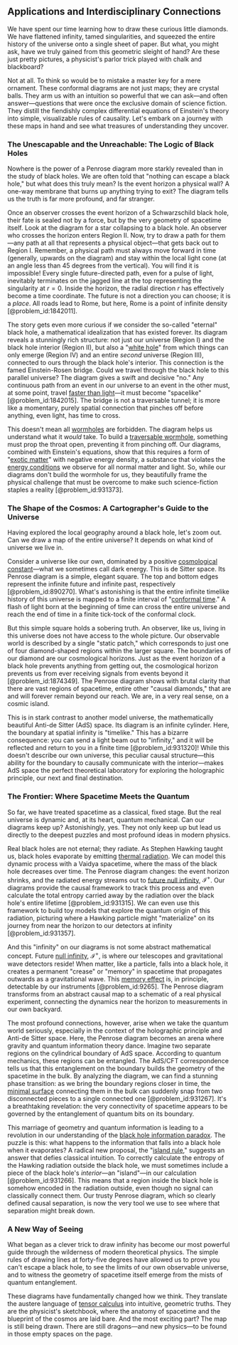 ## Applications and Interdisciplinary Connections

We have spent our time learning how to draw these curious little diamonds. We have flattened infinity, tamed singularities, and squeezed the entire history of the universe onto a single sheet of paper. But what, you might ask, have we truly gained from this geometric sleight of hand? Are these just pretty pictures, a physicist's parlor trick played with chalk and blackboard?

Not at all. To think so would be to mistake a master key for a mere ornament. These conformal diagrams are not just maps; they are crystal balls. They arm us with an intuition so powerful that we can ask—and often answer—questions that were once the exclusive domain of science fiction. They distill the fiendishly complex differential equations of Einstein's theory into simple, visualizable rules of causality. Let's embark on a journey with these maps in hand and see what treasures of understanding they uncover.

### The Unescapable and the Unreachable: The Logic of Black Holes

Nowhere is the power of a Penrose diagram more starkly revealed than in the study of black holes. We are often told that "nothing can escape a black hole," but what does this truly mean? Is the event horizon a physical wall? A one-way membrane that burns up anything trying to exit? The diagram tells us the truth is far more profound, and far stranger.

Once an observer crosses the event horizon of a Schwarzschild black hole, their fate is sealed not by a force, but by the very geometry of spacetime itself. Look at the diagram for a star collapsing to a black hole. An observer who crosses the horizon enters Region II. Now, try to draw a path for them—any path at all that represents a physical object—that gets back out to Region I. Remember, a physical path must always move forward in time (generally, upwards on the diagram) and stay within the local light cone (at an angle less than 45 degrees from the vertical). You will find it is impossible! Every single future-directed path, even for a pulse of light, inevitably terminates on the jagged line at the top representing the singularity at $r=0$. Inside the horizon, the radial direction $r$ has effectively become a time coordinate. The future is not a direction you can choose; it is a *place*. All roads lead to Rome, but here, Rome is a point of infinite density [@problem_id:1842011].

The story gets even more curious if we consider the so-called "eternal" black hole, a mathematical idealization that has existed forever. Its diagram reveals a stunningly rich structure: not just our universe (Region I) and the black hole interior (Region II), but also a "[white hole](@article_id:194219)" from which things can only emerge (Region IV) and an entire *second* universe (Region III), connected to ours through the black hole's interior. This connection is the famed Einstein-Rosen bridge. Could we travel through the black hole to this parallel universe? The diagram gives a swift and decisive "no." Any continuous path from an event in our universe to an event in the other must, at some point, travel [faster than light](@article_id:181765)—it must become "spacelike" [@problem_id:1842015]. The bridge is not a traversable tunnel; it is more like a momentary, purely spatial connection that pinches off before anything, even light, has time to cross.

This doesn't mean all [wormholes](@article_id:158393) are forbidden. The diagram helps us understand what it *would* take. To build a [traversable wormhole](@article_id:267054), something must prop the throat open, preventing it from pinching off. Our diagrams, combined with Einstein's equations, show that this requires a form of "[exotic matter](@article_id:199166)" with negative energy density, a substance that violates the [energy conditions](@article_id:158013) we observe for all normal matter and light. So, while our diagrams don't build the wormhole for us, they beautifully frame the physical challenge that must be overcome to make such science-fiction staples a reality [@problem_id:931373].

### The Shape of the Cosmos: A Cartographer's Guide to the Universe

Having explored the local geography around a black hole, let's zoom out. Can we draw a map of the entire universe? It depends on what kind of universe we live in.

Consider a universe like our own, dominated by a positive [cosmological constant](@article_id:158803)—what we sometimes call dark energy. This is de Sitter space. Its Penrose diagram is a simple, elegant square. The top and bottom edges represent the infinite future and infinite past, respectively [@problem_id:890270]. What's astonishing is that the entire infinite timelike history of this universe is mapped to a finite interval of "[conformal time](@article_id:263233)." A flash of light born at the beginning of time can cross the entire universe and reach the end of time in a finite tick-tock of the conformal clock.

But this simple square holds a sobering truth. An observer, like us, living in this universe does not have access to the whole picture. Our observable world is described by a single "static patch," which corresponds to just one of four diamond-shaped regions within the larger square. The boundaries of our diamond are our cosmological horizons. Just as the event horizon of a black hole prevents anything from getting out, the cosmological horizon prevents us from ever receiving signals from events beyond it [@problem_id:1874349]. The Penrose diagram shows with brutal clarity that there are vast regions of spacetime, entire other "causal diamonds," that are and will forever remain beyond our reach. We are, in a very real sense, on a cosmic island.

This is in stark contrast to another model universe, the mathematically beautiful Anti-de Sitter (AdS) space. Its diagram is an infinite cylinder. Here, the boundary at spatial infinity is "timelike." This has a bizarre consequence: you can send a light beam out to "infinity," and it will be reflected and return to you in a finite time [@problem_id:931320]! While this doesn't describe our own universe, this peculiar causal structure—this ability for the boundary to causally communicate with the interior—makes AdS space the perfect theoretical laboratory for exploring the holographic principle, our next and final destination.

### The Frontier: Where Spacetime Meets the Quantum

So far, we have treated spacetime as a classical, fixed stage. But the real universe is dynamic and, at its heart, quantum mechanical. Can our diagrams keep up? Astonishingly, yes. They not only keep up but lead us directly to the deepest puzzles and most profound ideas in modern physics.

Real black holes are not eternal; they radiate. As Stephen Hawking taught us, black holes evaporate by emitting [thermal radiation](@article_id:144608). We can model this dynamic process with a Vaidya spacetime, where the mass of the black hole decreases over time. The Penrose diagram changes: the event horizon shrinks, and the radiated energy streams out to [future null infinity](@article_id:261031), $\mathcal{I}^{+}$. Our diagrams provide the causal framework to track this process and even calculate the total entropy carried away by the radiation over the black hole's entire lifetime [@problem_id:931315]. We can even use this framework to build toy models that explore the quantum origin of this radiation, picturing where a Hawking particle might "materialize" on its journey from near the horizon to our detectors at infinity [@problem_id:931357].

And this "infinity" on our diagrams is not some abstract mathematical concept. Future [null infinity](@article_id:159493), $\mathcal{I}^{+}$, is where our telescopes and gravitational wave detectors reside! When matter, like a particle, falls into a black hole, it creates a permanent "crease" or "memory" in spacetime that propagates outwards as a gravitational wave. This [memory effect](@article_id:266215) is, in principle, detectable by our instruments [@problem_id:9265]. The Penrose diagram transforms from an abstract causal map to a schematic of a real physical experiment, connecting the dynamics near the horizon to measurements in our own backyard.

The most profound connections, however, arise when we take the quantum world seriously, especially in the context of the holographic principle and Anti-de Sitter space. Here, the Penrose diagram becomes an arena where gravity and quantum information theory dance. Imagine two separate regions on the cylindrical boundary of AdS space. According to quantum mechanics, these regions can be entangled. The AdS/CFT correspondence tells us that this entanglement on the boundary builds the geometry of the spacetime in the bulk. By analyzing the diagram, we can find a stunning phase transition: as we bring the boundary regions closer in time, the [minimal surface](@article_id:266823) connecting them in the bulk can suddenly snap from two disconnected pieces to a single connected one [@problem_id:931267]. It's a breathtaking revelation: the very connectivity of spacetime appears to be governed by the entanglement of quantum bits on its boundary.

This marriage of geometry and quantum information is leading to a revolution in our understanding of the [black hole information paradox](@article_id:139646). The puzzle is this: what happens to the information that falls into a black hole when it evaporates? A radical new proposal, the "[island rule](@article_id:147303)," suggests an answer that defies classical intuition. To correctly calculate the entropy of the Hawking radiation outside the black hole, we must sometimes include a piece of the black hole's *interior*—an "island"—in our calculation [@problem_id:931266]. This means that a region inside the black hole is somehow encoded in the radiation outside, even though no signal can classically connect them. Our trusty Penrose diagram, which so clearly defined causal separation, is now the very tool we use to see where that separation might break down.

### A New Way of Seeing

What began as a clever trick to draw infinity has become our most powerful guide through the wilderness of modern theoretical physics. The simple rules of drawing lines at forty-five degrees have allowed us to prove you can't escape a black hole, to see the limits of our own observable universe, and to witness the geometry of spacetime itself emerge from the mists of quantum entanglement.

These diagrams have fundamentally changed how we think. They translate the austere language of [tensor calculus](@article_id:160929) into intuitive, geometric truths. They are the physicist's sketchbook, where the anatomy of spacetime and the blueprint of the cosmos are laid bare. And the most exciting part? The map is still being drawn. There are still dragons—and new physics—to be found in those empty spaces on the page.